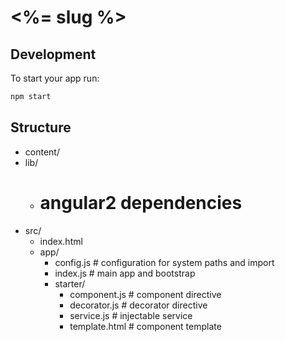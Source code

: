 <%= slug %>
============

## Development

To start your app run:

```bash
npm start
```

## Structure
- content/
- lib/
	- # angular2 dependencies
- src/
	- index.html
	- app/
		- config.js # configuration for system paths and import
		- index.js # main app and bootstrap
		- starter/
			- component.js # component directive
			- decorator.js # decorator directive
			- service.js # injectable service
			- template.html # component template